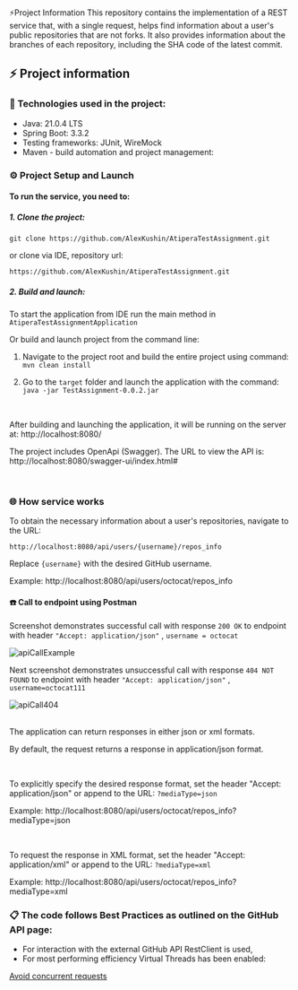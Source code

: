 ⚡Project Information
This repository contains the implementation of a REST service that, with a single request, helps find information about a user's public repositories 
that are not forks. It also provides information about the branches of each repository, including the SHA code of the latest commit.

<h2> ⚡ Project information</h2>





<h3>🔧 Technologies used in the project:</h3>

- Java: 21.0.4 LTS
- Spring Boot: 3.3.2
- Testing frameworks: JUnit, WireMock
- Maven - build automation and project management:


<h3>⚙ Project Setup and Launch</h3>

<h4>To run the service, you need to:</h4>
<h5>1. Clone the project:</h5>

```git clone https://github.com/AlexKushin/AtiperaTestAssignment.git```


  or clone via IDE, repository url: 
  
```https://github.com/AlexKushin/AtiperaTestAssignment.git```

<h5>2. Build and launch:</h5>


To start the application from IDE run the main method in ```AtiperaTestAssignmentApplication```

Or build and launch project from the command line:

1. Navigate to the project root and build the entire project using command: ```mvn clean install```

2. Go to the ```target``` folder and launch the application with the command: ```java -jar TestAssignment-0.0.2.jar```

<br>

After building and launching the application, it will be running on the server at: http://localhost:8080/

The project includes OpenApi (Swagger). The URL to view the API is: http://localhost:8080/swagger-ui/index.html#

<br>
<h3>🌐 How service works</h3>
To obtain the necessary information about a user's repositories, navigate to the URL:

```http://localhost:8080/api/users/{username}/repos_info```

Replace ```{username}``` with the desired GitHub username.

Example:
http://localhost:8080/api/users/octocat/repos_info

<h4>☎️ Call to endpoint using Postman</h4>

Screenshot demonstrates successful call with response ```200 OK``` to endpoint with header ```"Accept: application/json"``` ,
```username = octocat```

![apiCallExample](https://github.com/user-attachments/assets/6d6c9a2f-9a4c-4f53-be5a-81f8003f6dec)


Next screenshot demonstrates unsuccessful call with response ```404 NOT FOUND``` to endpoint with header ```"Accept: application/json"``` , 
```username=octocat111``` 

![apiCall404](https://github.com/user-attachments/assets/e237fa16-4ae0-40da-bd3e-fea99d721259)

<br>
The application can return responses in either json or xml formats.

By default, the request returns a response in application/json format.

<br>

To explicitly specify the desired response format, set the header "Accept: application/json" or append to the URL:
```?mediaType=json```

Example:
http://localhost:8080/api/users/octocat/repos_info?mediaType=json

<br>


To request the response in XML format, set the header "Accept: application/xml" or append to the URL:
```?mediaType=xml```

Example:
http://localhost:8080/api/users/octocat/repos_info?mediaType=xml


<h3>📋 The code follows Best Practices as outlined on the GitHub API page: </h3>

- For interaction with the external GitHub API RestClient is used, 
- For most performing efficiency Virtual Threads has been enabled:

[Avoid concurrent requests](https://docs.github.com/en/rest/using-the-rest-api/best-practices-for-using-the-rest-api?apiVersion=2022-11-28#avoid-concurrent-requests)









